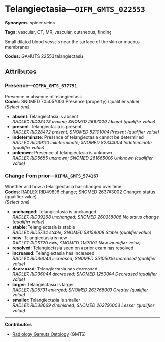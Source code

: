 # Telangiectasia—`OIFM_GMTS_022553`

**Synonyms:** spider veins

**Tags:** vascular, CT, MR, vascular, cutaneous, finding

Small dilated blood vessels near the surface of the skin or mucous membranes

**Codes:** GAMUTS 22553 telangiectasia

## Attributes

### Presence—`OIFMA_GMTS_677791`

Presence or absence of telangiectasia  
**Codes**: SNOMED 705057003 Presence (property) (qualifier value)  
*(Select one)*

- **absent**: Telangiectasia is absent  
_RADLEX RID28473 absent; SNOMED 2667000 Absent (qualifier value)_
- **present**: Telangiectasia is present  
_RADLEX RID28472 present; SNOMED 52101004 Present (qualifier value)_
- **indeterminate**: Presence of telangiectasia cannot be determined  
_RADLEX RID39110 indeterminate; SNOMED 82334004 Indeterminate (qualifier value)_
- **unknown**: Presence of telangiectasia is unknown  
_RADLEX RID5655 unknown; SNOMED 261665006 Unknown (qualifier value)_

### Change from prior—`OIFMA_GMTS_574167`

Whether and how a telangiectasia has changed over time  
**Codes**: RADLEX RID49896 change; SNOMED 263703002 Changed status (qualifier value)  
*(Select one)*

- **unchanged**: Telangiectasia is unchanged  
_RADLEX RID39268 unchanged; SNOMED 260388006 No status change (qualifier value)_
- **stable**: Telangiectasia is stable  
_RADLEX RID5734 stable; SNOMED 58158008 Stable (qualifier value)_
- **new**: Telangiectasia is new  
_RADLEX RID5720 new; SNOMED 7147002 New (qualifier value)_
- **resolved**: Telangiectasia seen on a prior exam has resolved  
- **increased**: Telangiectasia has increased  
_RADLEX RID36043 increased; SNOMED 35105006 Increased (qualifier value)_
- **decreased**: Telangiectasia has decreased  
_RADLEX RID36044 decreased; SNOMED 1250004 Decreased (qualifier value)_
- **larger**: Telangiectasia is larger  
_RADLEX RID5791 enlarged; SNOMED 263768009 Greater (qualifier value)_
- **smaller**: Telangiectasia is smaller  
_RADLEX RID38669 diminished; SNOMED 263796003 Lesser (qualifier value)_

---

**Contributors**

- [Radiology Gamuts Ontology](https://gamuts.net/) (GMTS)